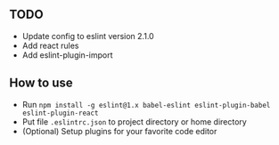 ## TODO

- Update config to eslint version 2.1.0
- Add react rules
- Add eslint-plugin-import

## How to use

- Run `npm install -g eslint@1.x babel-eslint eslint-plugin-babel eslint-plugin-react`
- Put file `.eslintrc.json` to project directory or home directory
- (Optional) Setup plugins for your favorite code editor
